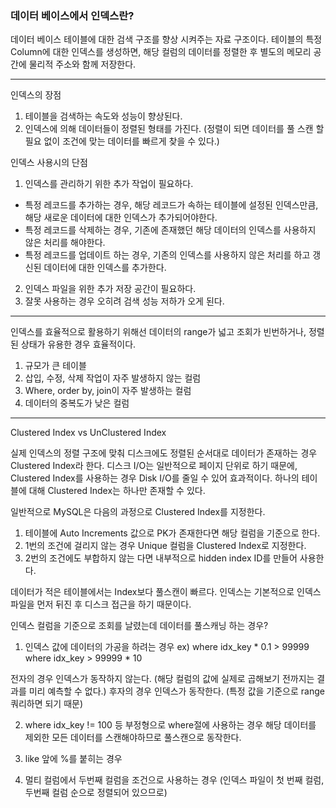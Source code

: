 ### 데이터 베이스에서 인덱스란?

데이터 베이스 테이블에 대한 검색 구조를 향상 시켜주는 자료 구조이다.
테이블의 특정 Column에 대한 인덱스를 생성하면, 해당 컬럼의 데이터를 정렬한 후 별도의 메모리 공간에 물리적 주소와 함께 저장한다.

---
인덱스의 장점
1. 테이블을 검색하는 속도와 성능이 향상된다.
2. 인덱스에 의해 데이터들이 정렬된 형태를 가진다. (정렬이 되면 데이터를 풀 스캔 할 필요 없이 조건에 맞는 데이터를 빠르게 찾을 수 있다.)

인덱스 사용시의 단점 
1. 인덱스를 관리하기 위한 추가 작업이 필요하다.
  - 특정 레코드를 추가하는 경우, 해당 레코드가 속하는 테이블에 설정된 인덱스만큼, 해당 새로운 데이터에 대한 인덱스가 추가되어야한다.
  - 특정 레코드를 삭제하는 경우, 기존에 존재했던 해당 데이터의 인덱스를 사용하지 않은 처리를 해야한다.
  - 특정 레코드를 업데이트 하는 경우, 기존의 인덱스를 사용하지 않은 처리를 하고 갱신된 데이터에 대한 인덱스를 추가한다.
  
2. 인덱스 파일을 위한 추가 저장 공간이 필요하다.
3. 잘못 사용하는 경우 오히려 검색 성능 저하가 오게 된다. 
  
---

인덱스를 효율적으로 활용하기 위해선 데이터의 range가 넓고 조회가 빈번하거나, 정렬된 상태가 유용한 경우 효율적이다.

1. 규모가 큰 테이블
2. 삽입, 수정, 삭제 작업이 자주 발생하지 않는 컬럼
3. Where, order by, join이 자주 발생하는 컬럼
4. 데이터의 중복도가 낮은 컬럼

---
Clustered Index  vs UnClustered Index 

실제 인덱스의 정렬 구조에 맞춰 디스크에도 정렬된 순서대로 데이터가 존재하는 경우 Clustered Index라 한다.
디스크 I/O는 일반적으로 페이지 단위로 하기 때문에, Clustered Index를 사용하는 경우 Disk I/O를 줄일 수 있어 효과적이다.
하나의 테이블에 대해 Clustered Index는 하나만 존재할 수 있다.

일반적으로 MySQL은 다음의 과정으로 Clustered Index를 지정한다.
1. 테이블에 Auto Increments 값으로 PK가 존재한다면 해당 컬럼을 기준으로 한다.
2. 1번의 조건에 걸리지 않는 경우 Unique 컬럼을  Clustered Index로 지정한다.
3. 2번의 조건에도 부합하지 않는 다면 내부적으로 hidden index ID를 만들어 사용한다.


데이터가 적은 테이블에서는 Index보다 풀스캔이 빠르다.
인덱스는 기본적으로 인덱스 파일을 먼저 뒤진 후 디스크 접근을 하기 때문이다.
  
인덱스 컬럼을 기준으로 조회를 날렸는데 데이터를 풀스캐닝 하는 경우?

1. 인덱스 값에 데이터의 가공을 하려는 경우 
  ex)  where idx_key * 0.1 > 99999
       where idx_key > 99999 * 10
  
  전자의 경우 인덱스가 동작하지 않는다. (해당 컬럼의 값에 실제로 곱해보기 전까지는 결과를 미리 예측할 수 없다.)
  후자의 경우 인덱스가 동작한다. (특정 값을 기준으로 range 쿼리하면 되기 때문)
  
2. where idx_key != 100 등 부정형으로 where절에 사용하는 경우 해당 데이터를 제외한 모든 데이터를 스캔해야하므로 풀스캔으로 동작한다.

3. like 앞에 %를 붙히는 경우 

4. 멀티 컬럼에서 두번째 컬럼을 조건으로 사용하는 경우 (인덱스 파일이 첫 번째 컬럼, 두번째 컬럼 순으로 정렬되어 있으므로)
  
